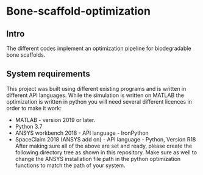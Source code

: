 # Bone-scaffold-optimization
## Intro
The different codes  implement an optimization pipeline for biodegradable bone scaffolds. 
## System requirements
This project was built using different existing programs and is written in different API languages. While the simulation is written on MATLAB the optimization is written in python you will need several different licences in order to make it work:
* MATLAB - version 2019 or later.
* Python 3.7
* ANSYS workbench 2018 - API language - IronPython
* SpaceClaim 2018 (ANSYS add on) - API language - Python, Version R18
After making sure all of the above are set and ready, please create the following directory tree as shown in this repository.
Make sure as well to change the ANSYS installation file path in the python optimization functions to match the path of your system.

